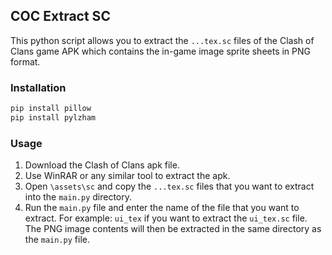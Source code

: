 ## COC Extract SC

This python script allows you to extract the ``...tex.sc`` files of the Clash of Clans game APK which contains the in-game image sprite sheets in PNG format.

### Installation

```bash
pip install pillow
pip install pylzham
```

### Usage

1. Download the Clash of Clans apk file.
2. Use WinRAR or any similar tool to extract the apk.
3. Open `\assets\sc` and copy the `...tex.sc` files that you want to extract into the `main.py` directory.
4. Run the `main.py` file and enter the name of the file that you want to extract. For example: `ui_tex` if you want to extract the `ui_tex.sc` file. The PNG image contents will then be extracted in the same directory as the `main.py` file.

